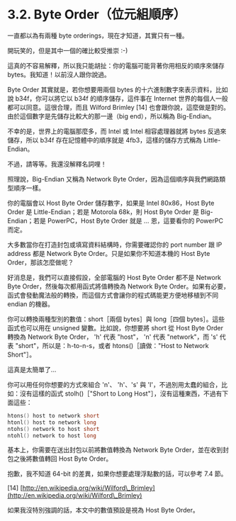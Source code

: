 # 3.2. Byte Order（位元組順序）

一直都以為有兩種 byte orderings，現在才知道，其實只有一種。

開玩笑的，但是其中一個的確比較受推崇 :-)

這真的不容易解釋，所以我只能胡扯：你的電腦可能背著你用相反的順序來儲存 bytes。我知道！以前沒人跟你說過。

Byte Order 其實就是，若你想要用兩個 bytes 的十六進制數字來表示資料，比如說 b34f，你可以將它以 b34f 的順序儲存，這件事在 Internet 世界的每個人一般都可以同意。這很合理，而且 Wilford Brimley \[14] 也會跟你說，這麼做是對的。由於這個數字是先儲存比較大的那一邊（big end），所以稱為 Big-Endian。

不幸的是，世界上的電腦那麼多，而 Intel 或 Intel 相容處理器就將 bytes 反過來儲存，所以 b34f 存在記憶體中的順序就是 4fb3，這樣的儲存方式稱為 Little-Endian。

不過，請等等。我還沒解釋名詞哩！

照理說，Big-Endian 又稱為 Network Byte Order，因為這個順序與我們網路類型順序一樣。

你的電腦會以 Host Byte Order 儲存數字，如果是 Intel 80x86，Host Byte Order 是 Little-Endian；若是 Motorola 68k，則 Host Byte Order 是 Big-Endian；若是 PowerPC，Host Byte Order 就是 … 恩，這要看你的 PowerPC 而定。

大多數當你在打造封包或填寫資料結構時，你需要確認你的 port number 跟 IP address 都是 Network Byte Order。只是如果你不知道本機的 Host Byte Order，那該怎麼做呢？

好消息是，我們可以直接假設，全部電腦的 Host Byte Order 都不是 Network Byte Order，然後每次都用函式將值轉換為 Network Byte Order。如果有必要，函式會發動魔法般的轉換，而這個方式會讓你的程式碼能更方便地移植到不同 endian 的機器。

你可以轉換兩種型別的數值：short［兩個 bytes］與 long［四個 bytes］。這些函式也可以用在 unsigned 變數。比如說，你想要將 short 從 Host Byte Order 轉換為 Network Byte Order， 'h' 代表 "host"， 'n' 代表 "network"，而 's' 代表 "short"，所以是：h-to-n-s，或者 htons()［讀做："Host to Network Short"］。

這真是太簡單了…

你可以用任何你想要的方式來組合 'n'、 'h'、's' 與 'l'，不過別用太蠢的組合，比如：沒有這樣的函式 stolh()［"Short to Long Host"］，沒有這種東西，不過有下面這些：

```c
htons() host to network short
htonl() host to network long
ntohs() network to host short
ntohl() network to host long
```

基本上，你需要在送出封包以前將數值轉換為 Network Byte Order，並在收到封包之後將數值轉回 Host Byte Order。

抱歉，我不知道 64-bit 的差異，如果你想要處理浮點數的話，可以參考 7.4 節。

\[14] [http://en.wikipedia.org/wiki/Wilford\_Brimley](http://en.wikipedia.org/wiki/Wilford\_Brimley)

如果我沒特別強調的話，本文中的數值預設是視為 Host Byte Order。
